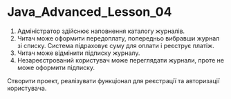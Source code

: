 # Java_Advanced_Lesson_04
1. Адміністратор здійснює наповнення каталогу журналів. 
2. Читач може оформити передоплату, попередньо вибравши журнал зі списку. Система підраховує суму для оплати і реєструє платіж. 
3. Читач може відмінити підписку журналу. 
4. Незареєстрований користувач може переглядати журнали, проте не може оформити підписку. 


Створити проект, реалізувати функціонал для реєстрації та авторизації користувача.

